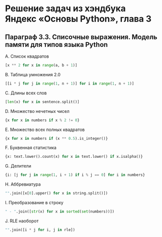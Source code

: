 # Решение задач из хэндбука Яндекс «Основы Python», глава 3

## Параграф 3.3. Списочные выражения. Модель памяти для типов языка Python

A. Список квадратов
```python
[x ** 2 for x in range(a, b + 1)]
```

B. Таблица умножения 2.0
```python
[[i * j for j in range(1, n + 1)] for i in range(1, n + 1)]
```

C. Длины всех слов
```python
[len(x) for x in sentence.split()]
```

D. Множество нечетных чисел
```python
{x for x in numbers if x % 2 != 0}
```

E. Множество всех полных квадратов
```python
{x for x in numbers if (x ** 0.5).is_integer()}
```

F. Буквенная статистика
```python
{x: text.lower().count(x) for x in text.lower() if x.isalpha()}
```

G. Делители
```python
{i: [j for j in range(1, i + 1) if i % j == 0] for i in numbers}
```

H. Аббревиатура
```python
"".join([x[0].upper() for x in string.split()])
```

I. Преобразование в строку
```python
" - ".join([str(x) for x in sorted(set(numbers))])
```

J. RLE наоборот
```python
"".join([i * j for i, j in rle])
```